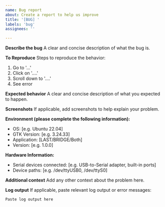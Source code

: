 ```yaml
---
name: Bug report
about: Create a report to help us improve
title: '[BUG] '
labels: 'bug'
assignees: ''

---
```


**Describe the bug**
A clear and concise description of what the bug is.

**To Reproduce**
Steps to reproduce the behavior:
1. Go to '...'
2. Click on '....'
3. Scroll down to '....'
4. See error

**Expected behavior**
A clear and concise description of what you expected to happen.

**Screenshots**
If applicable, add screenshots to help explain your problem.

**Environment (please complete the following information):**
 - OS: [e.g. Ubuntu 22.04]
 - GTK Version: [e.g. 3.24.33]
 - Application: [LAST/BRIDGE/Both]
 - Version: [e.g. 1.0.0]

**Hardware Information:**
 - Serial devices connected: [e.g. USB-to-Serial adapter, built-in ports]
 - Device paths: [e.g. /dev/ttyUSB0, /dev/ttyS0]

**Additional context**
Add any other context about the problem here.

**Log output**
If applicable, paste relevant log output or error messages:
```
Paste log output here
```
